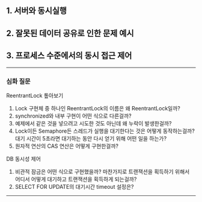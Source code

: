 ## 1. 서버와 동시실행


## 2. 잘못된 데이터 공유로 인한 문제 예시


## 3. 프로세스 수준에서의 동시 접근 제어


---
### 심화 질문

ReentrantLock 톺아보기
1. Lock 구현체 중 하나인 ReentrantLock의 이름은 왜 ReentrantLock일까?
2. synchronized와 내부 구현이 어떤 식으로 다른걸까?
3. 예제에서 같은 것을 넣으려고 시도한 것도 아닌데 왜 누락이 발생한걸까?
4. Lock이든 Semaphore든 스레드가 실행을 대기한다는 것은 어떻게 동작하는걸까? 대기 시간이 5초라면 대기하는 동안 다시 얻기 위해 어떤 일을 하는가?
5. 원자적 연산의 CAS 연산은 어떻게 구현한걸까?


DB 동시성 제어
1. 비관적 잠금은 어떤 식으로 구현했을까? 마찬가지로 트랜잭션을 획득하기 위해서 어디서 어떻게 대기하고 트랜잭션을 획득하게 되는걸까?
2. SELECT FOR UPDATE의 대기시간 timeout 설정은?

----
